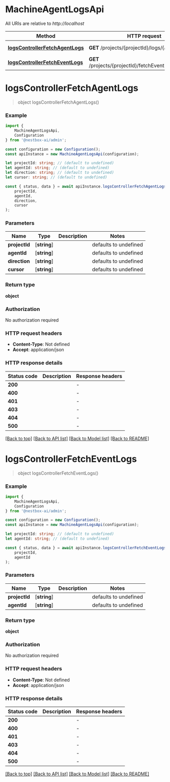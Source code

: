 # MachineAgentLogsApi

All URIs are relative to *http://localhost*

|Method | HTTP request | Description|
|------------- | ------------- | -------------|
|[**logsControllerFetchAgentLogs**](#logscontrollerfetchagentlogs) | **GET** /projects/{projectId}/logs/{agentId} | Fetch agent logs.|
|[**logsControllerFetchEventLogs**](#logscontrollerfetcheventlogs) | **GET** /projects/{projectId}/fetchEventLogs/{agentId} | Fetch event logs.|

# **logsControllerFetchAgentLogs**
> object logsControllerFetchAgentLogs()


### Example

```typescript
import {
    MachineAgentLogsApi,
    Configuration
} from '@nestbox-ai/admin';

const configuration = new Configuration();
const apiInstance = new MachineAgentLogsApi(configuration);

let projectId: string; // (default to undefined)
let agentId: string; // (default to undefined)
let direction: string; // (default to undefined)
let cursor: string; // (default to undefined)

const { status, data } = await apiInstance.logsControllerFetchAgentLogs(
    projectId,
    agentId,
    direction,
    cursor
);
```

### Parameters

|Name | Type | Description  | Notes|
|------------- | ------------- | ------------- | -------------|
| **projectId** | [**string**] |  | defaults to undefined|
| **agentId** | [**string**] |  | defaults to undefined|
| **direction** | [**string**] |  | defaults to undefined|
| **cursor** | [**string**] |  | defaults to undefined|


### Return type

**object**

### Authorization

No authorization required

### HTTP request headers

 - **Content-Type**: Not defined
 - **Accept**: application/json


### HTTP response details
| Status code | Description | Response headers |
|-------------|-------------|------------------|
|**200** |  |  -  |
|**400** |  |  -  |
|**401** |  |  -  |
|**403** |  |  -  |
|**404** |  |  -  |
|**500** |  |  -  |

[[Back to top]](#) [[Back to API list]](../README.md#documentation-for-api-endpoints) [[Back to Model list]](../README.md#documentation-for-models) [[Back to README]](../README.md)

# **logsControllerFetchEventLogs**
> object logsControllerFetchEventLogs()


### Example

```typescript
import {
    MachineAgentLogsApi,
    Configuration
} from '@nestbox-ai/admin';

const configuration = new Configuration();
const apiInstance = new MachineAgentLogsApi(configuration);

let projectId: string; // (default to undefined)
let agentId: string; // (default to undefined)

const { status, data } = await apiInstance.logsControllerFetchEventLogs(
    projectId,
    agentId
);
```

### Parameters

|Name | Type | Description  | Notes|
|------------- | ------------- | ------------- | -------------|
| **projectId** | [**string**] |  | defaults to undefined|
| **agentId** | [**string**] |  | defaults to undefined|


### Return type

**object**

### Authorization

No authorization required

### HTTP request headers

 - **Content-Type**: Not defined
 - **Accept**: application/json


### HTTP response details
| Status code | Description | Response headers |
|-------------|-------------|------------------|
|**200** |  |  -  |
|**400** |  |  -  |
|**401** |  |  -  |
|**403** |  |  -  |
|**404** |  |  -  |
|**500** |  |  -  |

[[Back to top]](#) [[Back to API list]](../README.md#documentation-for-api-endpoints) [[Back to Model list]](../README.md#documentation-for-models) [[Back to README]](../README.md)


